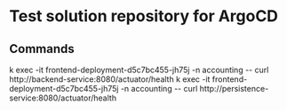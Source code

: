 # Test solution repository for ArgoCD

## Commands
k exec -it frontend-deployment-d5c7bc455-jh75j -n accounting -- curl http://backend-service:8080/actuator/health
k exec -it frontend-deployment-d5c7bc455-jh75j -n accounting -- curl http://persistence-service:8080/actuator/health